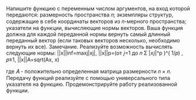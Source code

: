 Напишите функцию с переменным числом аргументов, на вход которой передаются:
размерность пространства 𝑛; экземпляры структур, содержащие в себе координаты
векторов из 𝑛-мерного пространства; указатели на функции, вычисляющие нормы
векторов. Ваша функция должна для каждой переданной нормы вернуть самый
длинный переданный вектор (если таковых векторов несколько, необходимо вернуть их
все).
Замечание. Реализуйте возможность вычислять следующие нормы:
||x||inf=maxj|xj|,
||x||p=(от 𝑗=1 до 𝑛 Σ |𝑥𝑗|^p )^( 1/𝑝) , 𝑝≥1,
||x||A=sqrt(Ax, x)

где 𝐴 - положительно определенная матрица размерности 𝑛 × 𝑛. Передачу функций
реализуйте с помощью универсального типа указателя на функцию.
Продемонстрируйте работу реализованной функции.